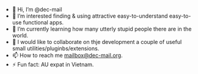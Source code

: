 - 👋 Hi, I’m @dec-mail
- 👀 I’m interested finding & using attractive easy-to-understand easy-to-use functional apps.
- 🌱 I’m currently learning how many utterly stupid people there are in the world.
- 💞️ I would like to collaborate on thje development a couple of useful small utilities/pluginbs/extensions.
- 📫 How to reach me mailbox@dec-mail.org.
- ⚡ Fun fact: AU expat in Vietnam.

<!---
dec-mail/dec-mail is a ✨ special ✨ repository because its `README.md` (this file) appears on your GitHub profile.
You can click the Preview link to take a look at your changes.
--->
